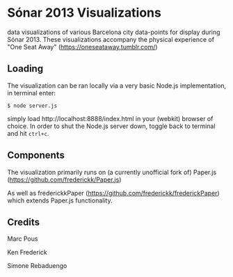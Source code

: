 Sónar 2013 Visualizations
=========================

data visualizations of various Barcelona city data-points for display during Sónar 2013. These visualizations accompany the physical experience of "One Seat Away" (https://oneseataway.tumblr.com/)


Loading
---------

The visualization can be ran locally via a very basic Node.js implementation, in terminal enter:

```
$ node server.js
```

simply load http://localhost:8888/index.html in your (webkit) browser of choice. In order to shut the Node.js server down, toggle back to terminal and hit ```ctrl+c```.


Components
---------
The visualization primarily runs on (a currently unofficial fork of) Paper.js (https://github.com/frederickk/Paper.js)

As well as frederickkPaper (https://github.com/frederickk/frederickPaper) which extends Paper.js functionality.


Credits
---------

Marc Pous

Ken Frederick

Simone Rebaduengo
